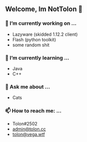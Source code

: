 ## Welcome, Im NotTolon 👋

### 🔭 I’m currently working on ...
* Lazyware (skidded 1.12.2 client)
* Flash (python toolkit)
* some random shit

### 🌱 I’m currently learning ...
* Java
* C++

### 💬 Ask me about ...
* Cats

### 📫 How to reach me: ...
* Tolon#2502
* admin@tolon.cc
* tolon@vega.wtf


